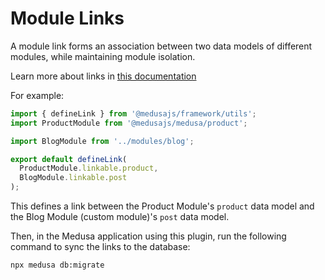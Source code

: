 # Module Links

A module link forms an association between two data models of different modules, while maintaining module isolation.

Learn more about links in [this documentation](https://docs.medusajs.com/learn/fundamentals/module-links)

For example:

```ts
import { defineLink } from '@medusajs/framework/utils';
import ProductModule from '@medusajs/medusa/product';

import BlogModule from '../modules/blog';

export default defineLink(
  ProductModule.linkable.product,
  BlogModule.linkable.post
);
```

This defines a link between the Product Module's `product` data model and the Blog Module (custom module)'s `post` data model.

Then, in the Medusa application using this plugin, run the following command to sync the links to the database:

```bash
npx medusa db:migrate
```
